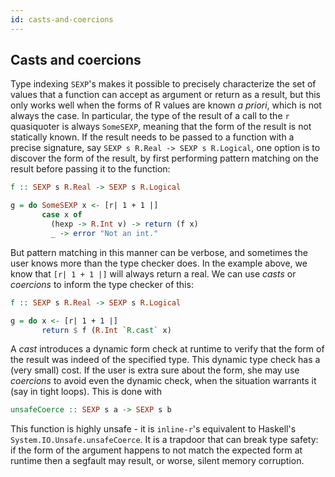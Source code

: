 ```yaml
---
id: casts-and-coercions
---
```

## Casts and coercions

Type indexing `SEXP`'s makes it possible to precisely characterize the
set of values that a function can accept as argument or return as
a result, but this only works well when the forms of R values are
known *a priori*, which is not always the case. In particular, the
type of the result of a call to the `r` quasiquoter is always
`SomeSEXP`, meaning that the form of the result is not statically
known. If the result needs to be passed to a function with a precise
signature, say `SEXP s R.Real -> SEXP s R.Logical`, one option is to
discover the form of the result, by first performing pattern matching
on the result before passing it to the function:

```Haskell
f :: SEXP s R.Real -> SEXP s R.Logical

g = do SomeSEXP x <- [r| 1 + 1 |]
       case x of
         (hexp -> R.Int v) -> return (f x)
         _ -> error "Not an int."
```

But pattern matching in this manner can be verbose, and sometimes the
user knows more than the type checker does. In the example above, we
know that `[r| 1 + 1 |]` will always return a real. We can use *casts*
or *coercions* to inform the type checker of this:

```Haskell
f :: SEXP s R.Real -> SEXP s R.Logical

g = do x <- [r| 1 + 1 |]
       return $ f (R.Int `R.cast` x)
```

A *cast* introduces a dynamic form check at runtime to verify that the
form of the result was indeed of the specified type. This dynamic type
check has a (very small) cost. If the user is extra sure about the
form, she may use *coercions* to avoid even the dynamic check, when
the situation warrants it (say in tight loops). This is done with

```Haskell
unsafeCoerce :: SEXP s a -> SEXP s b
```

This function is highly unsafe - it is `inline-r`'s equivalent to
Haskell's `System.IO.Unsafe.unsafeCoerce`. It is a trapdoor that can
break type safety: if the form of the argument happens to not match
the expected form at runtime then a segfault may result, or worse,
silent memory corruption.
